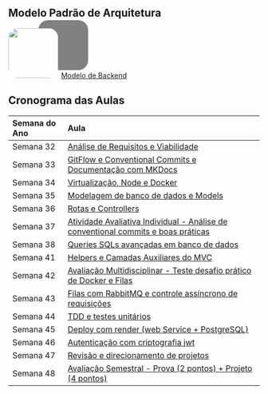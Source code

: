 <div>
  <h2>Modelo Padrão de Arquitetura</h2>

  <img src="https://res.cloudinary.com/dyhjjms8y/image/upload/v1720832174/Captura_de_tela_2024-07-12_215408_kavbwl.png" class="img-thumbnail" style="border-radius: 20px; width: 100px; box-shadow: 60px -16px gray;">

  <a href="https://github.com/afonsolelis/backend" class="btn btn-primary" target="_blank" style="border: 2px solid white;">
    <i class="fab fa-github"></i> Modelo de Backend
  </a>
</div>

## Cronograma das Aulas

| Semana do Ano | Aula                                                                                      |
|:-------------|:-------------------------------------------------------------------------------------------|
| Semana 32    | [Análise de Requisitos e Viabilidade](aula-1)                                              |
| Semana 33    | [GitFlow e Conventional Commits e Documentação com MKDocs](aula-2)                         |
| Semana 34    | [Virtualização, Node e Docker](aula-3)                                                     |
| Semana 35    | [Modelagem de banco de dados e Models](aula-4)                                             |
| Semana 36    | [Rotas e Controllers](aula-5)                                                              |
| Semana 37    | [Atividade Avaliativa Individual - Análise de conventional commits e boas práticas](aula-6)|
| Semana 38    | [Queries SQLs avançadas em banco de dados](aula-7)                                         |
| Semana 41    | [Helpers e Camadas Auxiliares do MVC](aula-8)                                              |
| Semana 42    | [Avaliação Multidisciplinar - Teste desafio prático de Docker e Filas](aula-9)             |
| Semana 43    | [Filas com RabbitMQ e controle assíncrono de requisições](aula-10)                         |
| Semana 44    | [TDD e testes unitários](aula-11)                                                          |
| Semana 45    | [Deploy com render (web Service + PostgreSQL)](aula-12)                                    |
| Semana 46    | [Autenticação com criptografia jwt](aula-13)                                       |
| Semana 47    | [Revisão e direcionamento de projetos](aula-14)                                            |
| Semana 48    | [Avaliação Semestral - Prova (2 pontos) + Projeto (4 pontos)](aula-15)                     |
